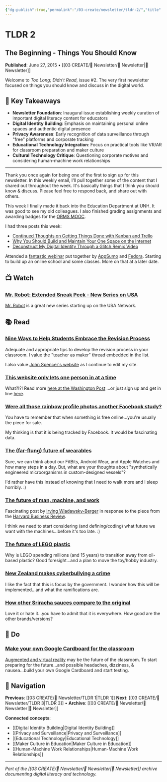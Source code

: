 ```yaml
---
{"dg-publish":true,"permalink":"/03-create/newsletter/tldr-2/","title":"The Beginning - Things You Should Know","tags":["early-newsletter","digital-identity","privacy-surveillance","educational-technology","maker-culture","augmented-reality","cybersecurity"],"created":"2015-06-27","updated":"2025-07-30"}
---
```



# TLDR 2
## The Beginning - Things You Should Know

**Published**: June 27, 2015 • [[03 CREATE/📧 Newsletter/📧 Newsletter\|📧 Newsletter]]

Welcome to *Too Long; Didn't Read*, issue #2. The very first newsletter focused on things you should know and discuss in the digital world.

## 🔖 Key Takeaways
- **Newsletter Foundation**: Inaugural issue establishing weekly curation of important digital literacy content for educators
- **Digital Identity Building**: Emphasis on maintaining personal online spaces and authentic digital presence
- **Privacy Awareness**: Early recognition of data surveillance through "free" platforms and corporate tracking
- **Educational Technology Integration**: Focus on practical tools like VR/AR for classroom preparation and maker culture
- **Cultural Technology Critique**: Questioning corporate motives and considering human-machine work relationships

---

Thank you once again for being one of the first to sign up for this newsletter. In this weekly email, I'll pull together some of the content that I shared out throughout the week. It's basically things that I think you should know & discuss. Please feel free to respond back, and share out with others.

This week I finally made it back into the Education Department at UNH. It was good to see my old colleagues. I also finished grading assignments and awarding badges for the [ORMS MOOC](http://wiobyrne.com/join-the-orms-mooc/).

I had three posts this week:
* [Continued Thoughts on Getting Things Done with Kanban and Trello](http://wiobyrne.com/continued-thoughts-on-getting-things-done-with-kanban-and-trello/)
* [Why You Should Build and Maintain Your One Space on the Internet](http://wiobyrne.com/why-you-should-build-and-maintain-your-one-space-on-the-internet/)
* [Deconstruct My Digital Identity Through a Glitch Remix Video](http://wiobyrne.com/deconstruct-my-digital-identity-through-a-glitch-remix-video-clmooc-make-cycle-1/)

Attended a [fantastic webinar](https://appsumo.wistia.com/medias/h818le4sfc) put together by [AppSumo](http://www.appsumo.com/invision/) and [Fedora](https://usefedora.com/). Starting to build up an online school and some classes. More on that at a later date.

## 📺 Watch

### [Mr. Robot: Extended Sneak Peek - New Series on USA](https://www.youtube.com/watch?v=nJNZF3LR0VM)

[Mr. Robot](http://www.usanetwork.com/mrrobot) is a great new series starting up on the USA Network.

## 📚 Read

### [Nine Ways to Help Students Embrace the Revision Process](http://www.spencerideas.org/2015/06/nine-ways-to-help-students-embrace.html)

Adequate and appropriate tips to develop the revision process in your classroom. I value the "teacher as maker" thread embedded in the list.

I also value [John Spencer's website](http://www.johnspencer.me/2015/04/start-here.html) as I continue to edit my site.

### [This website only lets one person in at a time](http://www.engadget.com/2015/07/02/most-exclusive-website/?ncid=rss_truncated)

What?!?! Read more [here at the Washington Post](http://www.washingtonpost.com/news/the-intersect/wp/2015/07/01/the-single-most-useless-web-site-on-the-internet-is-a-page-only-one-person-can-visit-at-a-time/) ...or just sign up and get in line [here](http://mostexclusivewebsite.com/).

### [Were all those rainbow profile photos another Facebook study?](http://www.theatlantic.com/technology/archive/2015/06/were-all-those-rainbow-profile-photos-another-facebook-experiment/397088/)

You have to remember that when something is free online...you're usually the piece for sale.

My thinking is that it is being tracked by Facebook. It would be fascinating data.

### [The (far-flung) future of wearables](http://www.fastcodesign.com/3047486/wears/from-mits-neri-oxman-the-far-flung-future-of-wearables?partner=rss)

Sure, we can think about our FitBits, Android Wear, and Apple Watches and how many steps in a day. But, what are your thoughts about "synthetically engineered microorganisms in custom-designed vessels"?

I'd rather have this instead of knowing that I need to walk more and I sleep horribly. :)

### [The future of man, machine, and work](http://blog.irvingwb.com/blog/2015/06/man-machine-and-work.html)

Fascinating post by [Irving Wladawsky-Berger](http://blog.irvingwb.com/about.html) in response to the piece from the [Harvard Business Review](https://hbr.org/2015/06/man-machine-and-work).

I think we need to start considering (and defining/coding) what future we want with the machines...before it's too late. :)

### [The future of LEGO plastic](http://www.fastcoexist.com/3048017/why-lego-is-spending-millions-to-ditch-oil-based-plastic?partner=rss&utm_source=feedly&utm_medium=feed&utm_campaign=feedburner+fastcoexist&utm_content=feedburner)

Why is LEGO spending millions (and 15 years) to transition away from oil-based plastic? Good foresight...and a plan to move the toy/hobby industry.

### [New Zealand makes cyberbullying a crime](http://www.engadget.com/2015/07/04/new-zealand-cyberbullying/?ncid=rss_truncated)

I like the fact that this is focus by the government. I wonder how this will be implemented...and what the ramifications are.

### [How other Sriracha sauces compare to the original](http://skillet.lifehacker.com/tip-tester-how-other-sriracha-sauces-compare-to-the-or-1715326431)

Love it or hate it...you have to admit that it is everywhere. How good are the other brands/versions?

## 🔨 Do

### [Make your own Google Cardboard for the classroom](http://www.howtogeek.com/221364/google-cardboard-virtual-reality-on-the-cheap-but-is-it-any-good/)

[Augmented and virtual reality](http://www.outerplaces.com/science/item/9154/virtual-reality-helps-bridge-the-gap-between-online-and-in-person-learning) may be the future of the classroom. To start preparing for the future...and possible headaches, dizziness, & nausea...build your own Google Cardboard and start testing.

## 🔗 Navigation

**Previous**: [[03 CREATE/📧 Newsletter/TLDR 1\|TLDR 1]] **Next**: [[03 CREATE/📧 Newsletter/TLDR 3\|TLDR 3]] • **Archive**: [[03 CREATE/📧 Newsletter/📧 Newsletter\|📧 Newsletter]]

**Connected concepts**:
- [[Digital Identity Building\|Digital Identity Building]]
- [[Privacy and Surveillance\|Privacy and Surveillance]]
- [[Educational Technology\|Educational Technology]]
- [[Maker Culture in Education\|Maker Culture in Education]]
- [[Human-Machine Work Relationships\|Human-Machine Work Relationships]]

---

*Part of the [[03 CREATE/📧 Newsletter/📧 Newsletter\|📧 Newsletter]] archive documenting digital literacy and technology.*